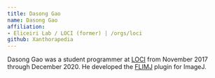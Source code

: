 ```yaml
---
title: Dasong Gao
name: Dasong Gao
affiliation:
- Eliceiri Lab / LOCI (former) | /orgs/loci
github: Xanthorapedia
---
```

Dasong Gao was a student programmer at [LOCI](/orgs/LOCI) from
November 2017 through December 2020. He developed the
[FLIMJ](/plugins/flimj) plugin for ImageJ.
